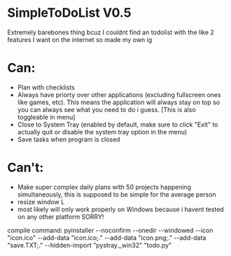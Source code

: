 # SimpleToDoList V0.5

Extremely barebones thing bcuz I couldnt find an todolist with the like 2 features I want on the internet so made my own ig

# Can:
- Plan with checklists
- Always have priorty over other applications (excluding fullscreen ones like games, etc). This means the application will always stay on top so you can always see what you need to do i guess.
[This is also toggleable in menu]
- Close to System Tray (enabled by default, make sure to click "Exit" to actually quit or disable the system tray option in the menu)
- Save tasks when program is closed

# Can't:
- Make super complex daily plans with 50 projects happening simultaneously, this is supposed to be simple for the average person
- resize window L
- most likely will only work properly on Windows because i havent tested on any other platform SORRY!



compile command: pyinstaller --noconfirm --onedir --windowed --icon "icon.ico" --add-data "icon.ico;." --add-data "icon.png;." --add-data "save.TXT;." --hidden-import "pystray._win32" "todo.py"
